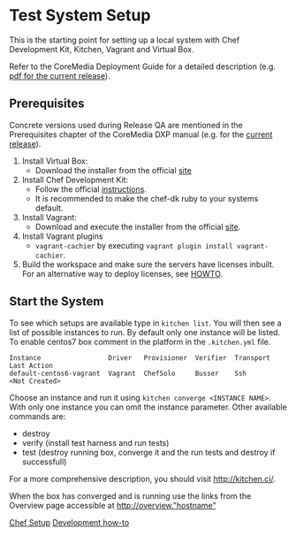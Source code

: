 Test System Setup
=================

This is the starting point for setting up a local system with Chef Development Kit, Kitchen, Vagrant and Virtual Box.

Refer to the CoreMedia Deployment Guide for a detailed description
(e.g. [pdf for the current release](https://documentation.coremedia.com/dxp/current/manuals/deployment-en/deployment-en.pdf)).

Prerequisites
-------------

Concrete versions used during Release QA are mentioned in the Prerequisites chapter
of the CoreMedia DXP manual (e.g. for the [current release](https://documentation.coremedia.com/dxp/current/manuals/coremedia-en/webhelp/content/Prerequisites.html)).

1. Install Virtual Box:
      - Download the installer from the official [site](https://www.virtualbox.org/wiki/Downloads)
2. Install Chef Development Kit:  
      - Follow the official [instructions](https://docs.chef.io/install_dk.html).
      - It is recommended to make the chef-dk ruby to your systems default.
3. Install Vagrant:
      - Download and execute the installer from the official [site](https://www.vagrantup.com/).
4. Install Vagrant plugins 
      - `vagrant-cachier` by executing `vagrant plugin install vagrant-cachier`.
5. Build the workspace and make sure the servers have licenses inbuilt. For an alternative way to deploy licenses, see [HOWTO](#configure-licenses).

Start the System
----------------

To see which setups are available type in `kitchen list`. You will then see a list of possible instances to run. 
By default only one instance will be listed. To enable centos7 box comment in the platform in the `.kitchen.yml` file.

```
Instance                 Driver   Provisioner  Verifier  Transport  Last Action
default-centos6-vagrant  Vagrant  ChefSolo     Busser    Ssh        <Not Created>
```

Choose an instance and run it using `kitchen converge <INSTANCE NAME>`. With only one instance you can omit the instance parameter.
Other available commands are:

- destroy
- verify (install test harness and run tests)
- test (destroy running box, converge it and the run tests and destroy if successfull)

For a more comprehensive description, you should visit http://kitchen.ci/.

When the box has converged and is running use the links from the Overview page accessible at <http://overview."hostname">

[Chef Setup](./documentation/chef-setup.md)
[Development how-to](./documentation/how-to.md)                                                                                                      
                                                                                                     